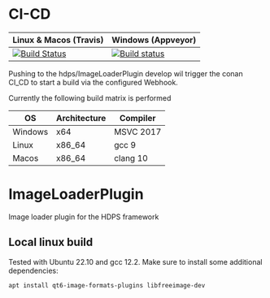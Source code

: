 # CI-CD

Linux & Macos (Travis) | Windows (Appveyor)
--- | ---
[![Build Status](https://travis-ci.com/bldrvnlw/conan-ImageLoaderPlugin.svg?branch=master)](https://travis-ci.com/bldrvnlw/conan-ImageLoaderPlugin) | [![Build status](https://ci.appveyor.com/api/projects/status/l5d1vamvwo0aa3jq?svg=true)](https://ci.appveyor.com/project/bldrvnlw/conan-imageloaderplugin)


Pushing to the hdps/ImageLoaderPlugin develop wil trigger the conan CI_CD to start a build via the configured Webhook.

Currently the following build matrix is performed

OS | Architecture | Compiler
--- | --- | ---
Windows | x64 | MSVC 2017
Linux | x86_64 | gcc 9
Macos | x86_64 | clang 10

# ImageLoaderPlugin
Image loader plugin for the HDPS framework

## Local linux build

Tested with Ubuntu 22.10 and gcc 12.2. 
Make sure to install some additional dependencies:
```
apt install qt6-image-formats-plugins libfreeimage-dev
```
